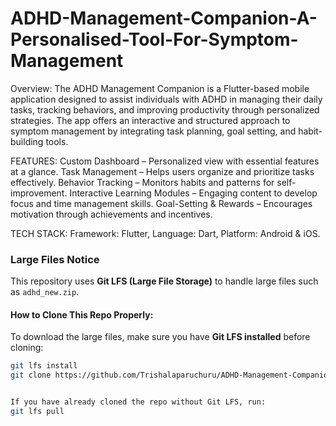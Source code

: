# ADHD-Management-Companion-A-Personalised-Tool-For-Symptom-Management

Overview:
The ADHD Management Companion is a Flutter-based mobile application designed to assist individuals with ADHD in managing their daily tasks, tracking behaviors, and improving productivity through personalized strategies. The app offers an interactive and structured approach to symptom management by integrating task planning, goal setting, and habit-building tools.

FEATURES:
Custom Dashboard – Personalized view with essential features at a glance.
Task Management – Helps users organize and prioritize tasks effectively.
Behavior Tracking – Monitors habits and patterns for self-improvement.
Interactive Learning Modules – Engaging content to develop focus and time management skills.
Goal-Setting & Rewards – Encourages motivation through achievements and incentives.

TECH STACK:
Framework: Flutter,
Language: Dart,
Platform: Android & iOS.

###  Large Files Notice
This repository uses **Git LFS (Large File Storage)** to handle large files such as `adhd_new.zip`.  

####  How to Clone This Repo Properly:
To download the large files, make sure you have **Git LFS installed** before cloning:
```bash
git lfs install
git clone https://github.com/Trishalaparuchuru/ADHD-Management-Companion-A-Personalised-Tool-For-Symptom-Management.git


If you have already cloned the repo without Git LFS, run:
git lfs pull
